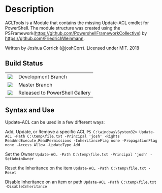 # Description

ACLTools is a Module that contains the missing Update-ACL cmdlet for PowerShell.
The module structure was created using the PSFramework(https://github.com/PowershellFrameworkCollective) by https://github.com/FriedrichWeinmann.

Written by Joshua Corrick (@joshCorr). Licensed under MIT. 2018

## Build Status
<table>
    <tbody>
        <tr>
            <td><img align="left" src="https://corrickcode.visualstudio.com/_apis/public/build/definitions/ea27adb2-57cd-4762-a87b-14bccd302059/2/badge"></td>
            <td>Development Branch</td>
        </tr>
        <tr>
            <td><img align="left" src="https://corrickcode.visualstudio.com/_apis/public/build/definitions/ea27adb2-57cd-4762-a87b-14bccd302059/1/badge"></td>
            <td>Master Branch</td>
        </tr>
        <tr>
            <td><img align="left" src="https://corrickcode.vsrm.visualstudio.com/_apis/public/Release/badge/ea27adb2-57cd-4762-a87b-14bccd302059/2/2"></td>
            <td>Released to PowerShell Gallery</td>
        </tr>
    </tbody>
</table>

## Syntax and Use

Update-ACL can be used in a few different ways:

Add, Update, or Remove a specific ACL
```PS C:\windows\System32> Update-ACL -Path C:\temp\file.txt -Principal 'josh' -Rights ReadAndExecute,ReadPermissions -InheritanceFlag none -PropagationFlag none -Access Allow -UpdateType Add```

Set the Owner
```Update-ACL -Path C:\temp\file.txt -Principal 'josh' -SetAdminOwner```

Reset the Inheritance on the item
```Update-ACL -Path C:\temp\file.txt -Reset```

Disable Inheritance on an item or path
```Update-ACL -Path C:\temp\file.txt -DisableInheritance```